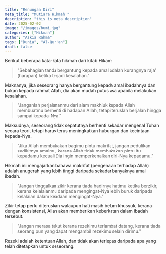 ```yaml
---
title: "Renungan Diri"
meta_title: "Mutiara Hikmah "
description: "this is meta description"
date: 2025-02-02
image: "/images/bumi.jpg"
categories: ["Hikmah"]
author: "Azkia Rahma"
tags: ["Dunia", "Al-Qur'an"]
draft: false
---
```

Berikut beberapa kata-kata hikmah dari kitab Hikam:
> "Sebahagian tanda bergantung kepada amal adalah kurangnya raja' (harapan) ketika terjadi kesalahan."

Maknanya, jika seseorang hanya bergantung kepada amal ibadahnya dan bukan kepada rahmat Allah, dia akan mudah putus asa apabila melakukan kesalahan.

> "Janganlah perjalananmu dari alam makhluk kepada Allah membuatmu berhenti di hadapan Allah, tetapi teruslah berjalan hingga sampai kepada-Nya."

Maksudnya, seseorang tidak sepatutnya berhenti sekadar mengenal Tuhan secara teori, tetapi harus terus meningkatkan hubungan dan kecintaan kepada-Nya.

> "Jika Allah membukakan bagimu pintu makrifat, jangan pedulikan sedikitnya amalmu, kerana Allah tidak membukakan pintu itu kepadamu kecuali Dia ingin memperkenalkan diri-Nya kepadamu."

Hikmah ini mengajarkan bahawa makrifat (pengenalan terhadap Allah) adalah anugerah yang lebih tinggi daripada sekadar banyaknya amal ibadah.

> "Jangan tinggalkan zikir kerana tiada hadirnya hatimu ketika berzikir, kerana kelalaianmu daripada mengingat-Nya lebih buruk daripada kelalaian dalam keadaan mengingat-Nya."

Zikir tetap perlu diteruskan walaupun hati masih belum khusyuk, kerana dengan konsistensi, Allah akan memberikan keberkatan dalam ibadah tersebut.

> "Jangan merasa takut kerana rezekimu terlambat datang, kerana tiada seorang pun yang dapat mengambil rezekimu selain dirimu."

Rezeki adalah ketentuan Allah, dan tidak akan terlepas daripada apa yang telah ditetapkan untuk seseorang.
